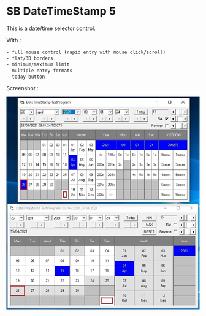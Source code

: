 
# SB DateTimeStamp 5

This is a date/time selector control.

With :

    - full mouse control (rapid entry with mouse click/scroll)
    - flat/3D borders
    - minimum/maximum limit
    - multiple entry formats
    - today button    

Screenshot :

<img align="left" src=".\Screenshot.jpg">
